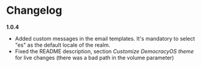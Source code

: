 # Changelog

**1.0.4** 

- Added custom messages in the email templates. It's mandatory to select "es" as the default locale of the realm.
- Fixed the README description, section _Customize DemocracyOS theme_ for live changes (there was a bad path in the volume parameter) 